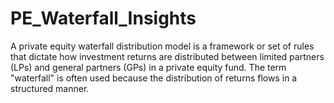 # PE_Waterfall_Insights
A private equity waterfall distribution model is a framework or set of rules that dictate how investment returns are distributed between limited partners (LPs) and general partners (GPs) in a private equity fund. The term "waterfall" is often used because the distribution of returns flows in a structured manner.
